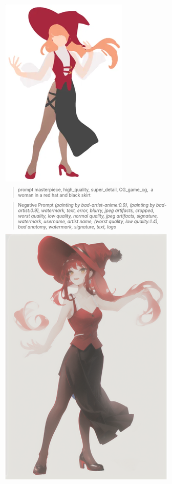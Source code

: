 
<!-- Image -->
![ image](https://raw.githubusercontent.com/kyo1109kr/AI_Project_2025_01/8f67d88144059b6db244bbaac6013777b4095d58/imge/RedHat.png)
 
 >prompt
 masterpiece, high_quality, super_detail, CG_game_cg,  a woman in a red hat and black skirt

 >Negative Prompt
 *(painting by bad-artist-anime:0.9), (painting by bad-artist:0.9), watermark, text, error, blurry, jpeg artifacts, cropped, worst quality, low quality, normal quality, jpeg artifacts, signature, watermark, username, artist name, (worst quality, low quality:1.4), bad anatomy, watermark, signature, text, logo*

 ![ image](https://raw.githubusercontent.com/kyo1109kr/AI_Project_2025_01/1c29e3e6d92535b639027a5b16dcec123dc830b7/imge/00004-2792169368.png)